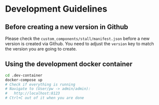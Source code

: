 # Development Guidelines

## Before creating a new version in Github

Please check the `custom_components/stall/manifest.json` before a new version is created via Github. You need to adjust the `version` key to match the version you are going to create.

## Using the development docker container

```bash
cd .dev-container
docker-compose up
# Check if everything is running
# Navigate to (User/pw -> admin/admin):
#   http://localhost:8123
# Ctrl+C out of it when you are done
```
